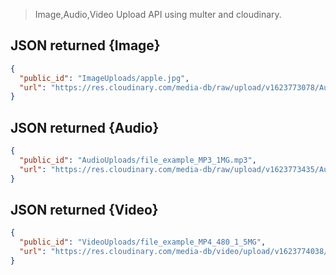 > Image,Audio,Video Upload API using multer and cloudinary.

## JSON returned {Image}
```JSON
{
  "public_id": "ImageUploads/apple.jpg",
  "url": "https://res.cloudinary.com/media-db/raw/upload/v1623773078/AudioUploads/apple.jpg"
}
```
## JSON returned {Audio}
```JSON
{
  "public_id": "AudioUploads/file_example_MP3_1MG.mp3",
  "url": "https://res.cloudinary.com/media-db/raw/upload/v1623773435/AudioUploads/file_example_MP3_1MG.mp3"
}
```

## JSON returned {Video}
```JSON
{
  "public_id": "VideoUploads/file_example_MP4_480_1_5MG",
  "url": "https://res.cloudinary.com/media-db/video/upload/v1623774038/VideoUploads/file_example_MP4_480_1_5MG.mp4"
}
```
